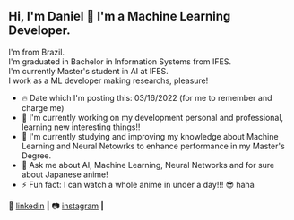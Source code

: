 ## Hi, I'm Daniel 👋 I'm a Machine Learning Developer.

I'm from Brazil. <br />
I'm graduated in Bachelor in Information Systems from IFES. <br />
I'm currently Master's student in AI at IFES. <br />
I work as a ML developer making researchs, pleasure!

- 🔥 Date which I'm posting this: 03/16/2022 (for me to remember and charge me)
- 🔭 I'm currently working on my development personal and professional, learning new interesting things!!
- 🧠 I'm currently studying and improving my knowledge about Machine Learning and Neural Netowrks to enhance performance in my Master's Degree.
- 💬 Ask me about AI, Machine Learning, Neural Networks and for sure about Japanese anime!
- ⚡ Fun fact: I can watch a whole anime in under a day!!! 😎 haha

👔 [linkedin][linkedin] **|** 
📷 [instagram][instagram] **|** 

[linkedin]: https://www.linkedin.com/in/daniel-henrique-com%C3%A9rio-92b271150
[instagram]: https://instagram.com/comeriodaniel
